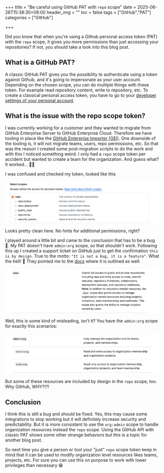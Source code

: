 +++
title = "Be careful using GitHub PAT with `repo` scope"
date = 2025-06-26T15:38:30+08:00
header_img = ""
toc = false
tags = ["GitHub","PAT"]
categories = ["GitHub"]

+++


Did you know that when you're using a Github personal access token (PAT) with the ```repo``` scope, it gives you more permissions than just accessing your repositories? If not, you should take a look into this blog post. 

## What is a GitHub PAT?
A classic GitHub PAT gives you the possibility to authenticate using a token against Github, and it's going to impersonate as your user account. Depending on the chosen scope, you can do multiple things with these token. For example read repository content, write to repository, etc. To create a classical personal access token, you have to go to your [developer settings of your personal account](https://github.com/settings/tokens?type=classic). 


## What is the issue with the repo scope token? 
I was currently working for a customer and they wanted to migrate from GitHub Enterprise Server to GitHub Enterprise Cloud. Therefore we have tooling in place like the [GitHub Enterprise Importer (GEI)](https://docs.github.com/en/migrations/using-github-enterprise-importer). One downside of the tooling is, it will not migrate teams, users, repo permissions, etc. So that was the reason I created some post-migration scripts to do the work and with this I noticed something weird. I only had a `repo` scope token per accident but wanted to create a team for the organization. And guess what? It worked... 😵‍💫

I was confused and checked my token, looked like this

![repo scope](repo-scope.png)

Looks pretty clean here. No hints for additional permissions, right? 

I played around a little bit and came to the conclusion that has to be a bug 💪. My PAT doesn't have `admin:org` scope, so that shouldn't work. Following this up I created a support ticket on GitHub just to get the confirmation `this is by design`. True to the motto: `"It is not a bug, it is a feature"`. What the hell! 🤯
They pointed me to the [docs](https://docs.github.com/en/apps/oauth-apps/building-oauth-apps/scopes-for-oauth-apps#available-scopes) where it is outlined as well:

![repo scope docs](repo-scope-docs.png)

Well, this is some kind of misleading, isn't it? You have the `admin:org` scope for exactly this scenarios:

![org admin scope docs](org-admin-scope-docs.png)

But some of these resources are included by design in the `repo` scope, too. Why GitHub, WHY?!?!


## Conclusion
I think this is still a bug and should be fixed. Yes, this may cause some integrations to stop working but it will definitely increase security and predictability. But it is more consistent to use the `org:admin` scope to handle organization resources instead the `repo` scope. Using the GitHub API with classic PAT shows some other strange behaviors but this is a topic for another blog post.

So next time you give a person or tool your "just" `repo` scope token keep in mind that it can be used to modify organization level resources likes teams, projects, etc. For sure you can use this on purpose to work with lower privileges than necessary 😁